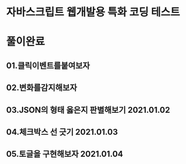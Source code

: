 # 자바스크립트 웹개발용 특화 코딩 테스트
# 풀이완료
## 01.클릭이벤트를붙여보자
## 02.변화를감지해보자
## 03.JSON의 형태 옳은지 판별해보기 2021.01.02
## 04.체크박스 선 긋기 2021.01.03
## 05.토글을 구현해보자 2021.01.04
